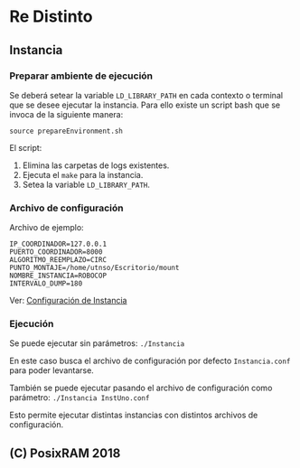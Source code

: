# Re Distinto
## Instancia

### Preparar ambiente de ejecución
Se deberá setear la variable `LD_LIBRARY_PATH` en cada contexto o terminal que se desee ejecutar la instancia.
Para ello existe un script bash que se invoca de la siguiente manera:

```
source prepareEnvironment.sh
```

El script:

1. Elimina las carpetas de logs existentes.
2. Ejecuta el `make` para la instancia.
3. Setea la variable `LD_LIBRARY_PATH`.

### Archivo de configuración
Archivo de ejemplo:
```
IP_COORDINADOR=127.0.0.1
PUERTO_COORDINADOR=8000
ALGORITMO_REEMPLAZO=CIRC
PUNTO_MONTAJE=/home/utnso/Escritorio/mount
NOMBRE_INSTANCIA=ROBOCOP
INTERVALO_DUMP=180
```
Ver: [Configuración de Instancia](https://sisoputnfrba.gitbook.io/re-distinto/instancia#configuracion)

### Ejecución

Se puede ejecutar sin parámetros: `./Instancia`

En este caso busca el archivo de configuración por defecto `Instancia.conf` para poder levantarse.

También se puede ejecutar pasando el archivo de configuración como parámetro: `./Instancia InstUno.conf`

Esto permite ejecutar distintas instancias con distintos archivos de configuración.

## (C) PosixRAM 2018